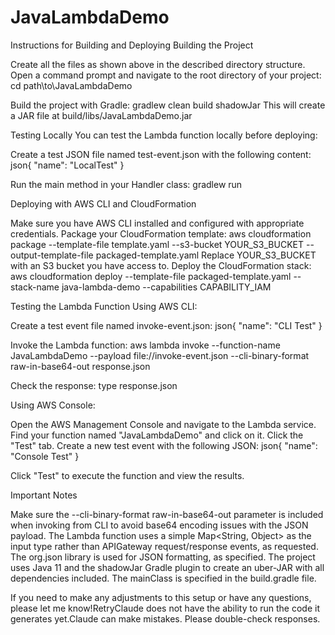 # JavaLambdaDemo

Instructions for Building and Deploying
Building the Project

Create all the files as shown above in the described directory structure.
Open a command prompt and navigate to the root directory of your project:
cd path\to\JavaLambdaDemo

Build the project with Gradle:
gradlew clean build shadowJar
This will create a JAR file at build/libs/JavaLambdaDemo.jar

Testing Locally
You can test the Lambda function locally before deploying:

Create a test JSON file named test-event.json with the following content:
json{
"name": "LocalTest"
}

Run the main method in your Handler class:
gradlew run


Deploying with AWS CLI and CloudFormation

Make sure you have AWS CLI installed and configured with appropriate credentials.
Package your CloudFormation template:
aws cloudformation package --template-file template.yaml --s3-bucket YOUR_S3_BUCKET --output-template-file packaged-template.yaml
Replace YOUR_S3_BUCKET with an S3 bucket you have access to.
Deploy the CloudFormation stack:
aws cloudformation deploy --template-file packaged-template.yaml --stack-name java-lambda-demo --capabilities CAPABILITY_IAM


Testing the Lambda Function
Using AWS CLI:

Create a test event file named invoke-event.json:
json{
"name": "CLI Test"
}

Invoke the Lambda function:
aws lambda invoke --function-name JavaLambdaDemo --payload file://invoke-event.json --cli-binary-format raw-in-base64-out response.json

Check the response:
type response.json


Using AWS Console:

Open the AWS Management Console and navigate to the Lambda service.
Find your function named "JavaLambdaDemo" and click on it.
Click the "Test" tab.
Create a new test event with the following JSON:
json{
"name": "Console Test"
}

Click "Test" to execute the function and view the results.

Important Notes

Make sure the --cli-binary-format raw-in-base64-out parameter is included when invoking from CLI to avoid base64 encoding issues with the JSON payload.
The Lambda function uses a simple Map<String, Object> as the input type rather than APIGateway request/response events, as requested.
The org.json library is used for JSON formatting, as specified.
The project uses Java 11 and the shadowJar Gradle plugin to create an uber-JAR with all dependencies included.
The mainClass is specified in the build.gradle file.

If you need to make any adjustments to this setup or have any questions, please let me know!RetryClaude does not have the ability to run the code it generates yet.Claude can make mistakes. Please double-check responses.